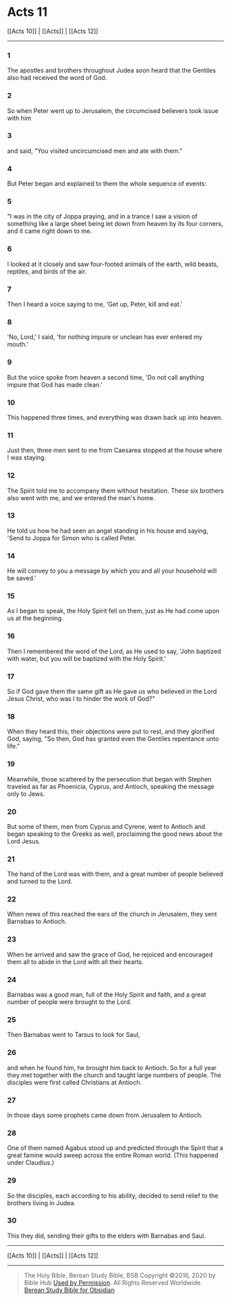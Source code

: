 # Acts 11

[[Acts 10]] | [[Acts]] | [[Acts 12]]

---

### 1
The apostles and brothers throughout Judea soon heard that the Gentiles also had received the word of God.

### 2
So when Peter went up to Jerusalem, the circumcised believers took issue with him

### 3
and said, "You visited uncircumcised men and ate with them."

### 4
But Peter began and explained to them the whole sequence of events:

### 5
"I was in the city of Joppa praying, and in a trance I saw a vision of something like a large sheet being let down from heaven by its four corners, and it came right down to me.

### 6
I looked at it closely and saw four-footed animals of the earth, wild beasts, reptiles, and birds of the air.

### 7
Then I heard a voice saying to me, 'Get up, Peter, kill and eat.'

### 8
'No, Lord,' I said, 'for nothing impure or unclean has ever entered my mouth.'

### 9
But the voice spoke from heaven a second time, 'Do not call anything impure that God has made clean.'

### 10
This happened three times, and everything was drawn back up into heaven.

### 11
Just then, three men sent to me from Caesarea stopped at the house where I was staying.

### 12
The Spirit told me to accompany them without hesitation. These six brothers also went with me, and we entered the man's home.

### 13
He told us how he had seen an angel standing in his house and saying, 'Send to Joppa for Simon who is called Peter.

### 14
He will convey to you a message by which you and all your household will be saved.'

### 15
As I began to speak, the Holy Spirit fell on them, just as He had come upon us at the beginning.

### 16
Then I remembered the word of the Lord, as He used to say, 'John baptized with water, but you will be baptized with the Holy Spirit.'

### 17
So if God gave them the same gift as He gave us who believed in the Lord Jesus Christ, who was I to hinder the work of God?"

### 18
When they heard this, their objections were put to rest, and they glorified God, saying, "So then, God has granted even the Gentiles repentance unto life."

### 19
Meanwhile, those scattered by the persecution that began with Stephen traveled as far as Phoenicia, Cyprus, and Antioch, speaking the message only to Jews.

### 20
But some of them, men from Cyprus and Cyrene, went to Antioch and began speaking to the Greeks as well, proclaiming the good news about the Lord Jesus.

### 21
The hand of the Lord was with them, and a great number of people believed and turned to the Lord.

### 22
When news of this reached the ears of the church in Jerusalem, they sent Barnabas to Antioch.

### 23
When he arrived and saw the grace of God, he rejoiced and encouraged them all to abide in the Lord with all their hearts.

### 24
Barnabas was a good man, full of the Holy Spirit and faith, and a great number of people were brought to the Lord.

### 25
Then Barnabas went to Tarsus to look for Saul,

### 26
and when he found him, he brought him back to Antioch. So for a full year they met together with the church and taught large numbers of people. The disciples were first called Christians at Antioch.

### 27
In those days some prophets came down from Jerusalem to Antioch.

### 28
One of them named Agabus stood up and predicted through the Spirit that a great famine would sweep across the entire Roman world. (This happened under Claudius.)

### 29
So the disciples, each according to his ability, decided to send relief to the brothers living in Judea.

### 30
This they did, sending their gifts to the elders with Barnabas and Saul.

---

[[Acts 10]] | [[Acts]] | [[Acts 12]]

---

> The Holy Bible, Berean Study Bible, BSB
> Copyright &copy;2016, 2020 by Bible Hub
> [Used by Permission](https://berean.bible/terms.htm). All Rights Reserved Worldwide.
> [Berean Study Bible for Obsidian](https://github.com/gapmiss/berean-study-bible-for-obsidian)</small>


